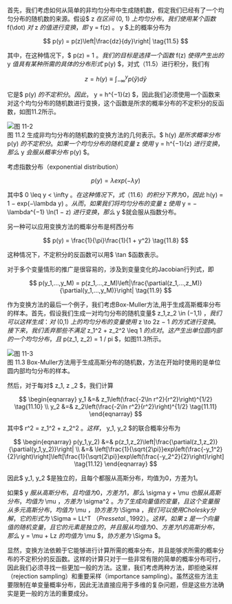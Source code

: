 首先，我们考虑如何从简单的非均匀分布中生成随机数，假定我们已经有了一个均匀分布的随机数的来源。假设$ z $在区间$ (0, 1) $上均匀分布，我们使用某个函数$ f(\dot) $对$ z $的值进行变换，即$ y = f(z) $。$ y $上的概率分布为

$$
p(y) = p(z)\left|\frac{dz}{dy}\right| \tag{11.5}
$$

其中，在这种情况下，$ p(z) = 1 $。我们的目标是选择一个函数$ f(z) $使得产生出的$ y $值具有某种所需的具体的分布形式$ p(y) $，对式（11.5）进行积分，我们有     

$$
z = h(y) \equiv \int_{-\infty}^y p(\hat{y})d\hat{y} \tag{11.6}
$$

它是$ p(y) $的不定积分。因此，$ y = h^{−1}(z) $，因此我们必须使用一个函数来对这个均匀分布的随机数进行变换，这个函数是所求的概率分布的不定积分的反函数，如图11.2所示。    

![图 11-2](images/11_2.png)      
图 11.2 生成非均匀分布的随机数的变换方法的几何表示。$ h(y) $是所求概率分布$ p(y) $的不定积分。如果一个均匀分布的随机变量$ z $使用$ y = h^{−1}(z) $进行变换，那么$ y $会服从概率分布$ p(y) $。


考虑指数分布（exponential distribution）    

$$
p(y) = \lambda exp(-\lambda y) \tag{11.7}
$$

其中$ 0 \leq y < \infty $。在这种情况下，式（11.6）的积分下界为0，因此$ h(y) = 1 − exp(−\lambda y) $。从而，如果我们将均匀分布的变量$ z $使用$ y = −\lambda^{−1} \ln(1 − z) $进行变换，那么$ y $就会服从指数分布。    

另一种可以应用变换方法的概率分布是柯西分布    

$$
p(y) = \frac{1}{\pi}\frac{1}{1 + y^2} \tag{11.8}
$$

这种情况下，不定积分的反函数可以用$ \tan $函数表示。    

对于多个变量情形的推广是很容易的，涉及到变量变化的Jacobian行列式，即     

$$
p(y_1,...,y_M) = p(z_1,...,z_M)\left|\frac{\partial(z_1,...,z_M)}{\partial(y_1,...,y_M)}\right| \tag{11.9}
$$

作为变换方法的最后一个例子，我们考虑Box-Muller方法,用于生成高斯概率分布的样本。首先，假设我们生成一对均匀分布的随机变量$ z_1,z_2 \in (−1,1) $，我们可以这样生成：对$ (0,1) $上的均匀分布的变量使用$ z \to 2z − 1 $的方式进行变换。接下来，我们丢弃那些不满足$ z_1^2 + z_2^2 \leq 1 $的点对。这产生出单位圆内部的一个均匀分布，且$ p(z_1, z_2) = 1 / pi $，如图11.3所示。    

![图 11-3](images/11_3.png)      
图 11.3 Box-Muller方法用于生成高斯分布的随机数，方法在开始时使用的是单位圆内部均匀分布的样本。

然后，对于每对$ z_1, z _2 $，我们计算    

$$
\begin{eqnarray}
y_1 &=& z_1\left(\frac{-2\ln r^2}{r^2}\right)^{1/2} \tag{11.10} \\
y_2 &=& z_2\left(\frac{-2\ln r^2}{r^2}\right)^{1/2} \tag{11.11}
\end{eqnarray}
$$

其中$ r^2 = z_1^2 + z_2^2 $。这样，$ y_1, y_2 $的联合概率分布为    

$$
\begin{eqnarray}
p(y_1,y_2) &=& p(z_1,z_2)\left|\frac{\partial(z_1,z_2)}{\partial(y_1,y_2)}\right| \\
&=& \left[\frac{1}{\sqrt{2\pi}}exp\left(\frac{-y_1^2}{2}\right)\right]\left[\frac{1}{\sqrt{2\pi}}exp\left(\frac{-y_2^2}{2}\right)\right] \tag{11.12}
\end{eqnarray}
$$

因此$ y_1, y_2 $是独立的，且每个都服从高斯分布，均值为0，方差为1。     

如果$ y $服从高斯分布，且均值为0，方差为1，那么$ \sigma y + \mu $也服从高斯分布，均值为$ \mu $，方差为$ \sigma^2 $。为了生成向量值的变量，且这个变量服从多元高斯分布，均值为$ \mu $，协方差为$ \Sigma $，我们可以使用Cholesky分解，它的形式为$ \Sigma = LL^T $（Press et al., 1992）。这样，如果$ z $是一个向量值的随机变量，且它的元素是独立的，并且服从均值为0、方差为1的高斯分布，那么$ y = \mu + Lz $的均值为$ \mu
$$，协方差为$ \Sigma $。    

显然，变换方法依赖于它能够进行计算所需的概率分布，并且能够求所需的概率分布的不定积分的反函数。这样的计算只对于一些非常有限的简单的概率分布可行，因此我们必须寻找一些更加一般的方法。这里，我们考虑两种方法，即拒绝采样（rejection sampling）和重要采样（importance sampling）。虽然这些方法主要限制在单变量概率分布，因此无法直接应用于多维的复杂问题，但是这些方法确实是更一般的方法的重要成分。    
